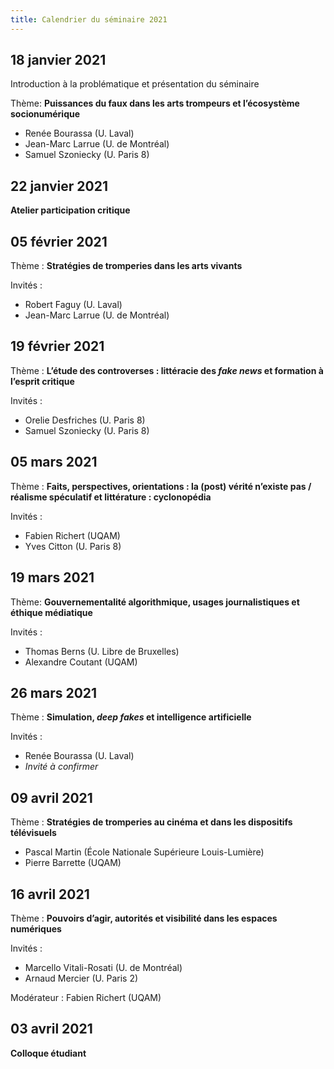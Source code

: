 ```yaml
---
title: Calendrier du séminaire 2021
---
```


## 18 janvier 2021

Introduction à la problématique et présentation du séminaire

Thème:
**Puissances du faux dans les arts trompeurs et l’écosystème socionumérique**

- Renée Bourassa (U. Laval)
- Jean-Marc Larrue (U. de Montréal)
- Samuel Szoniecky (U. Paris 8)

## 22 janvier 2021

**Atelier participation critique**

## 05 février 2021

Thème :
**Stratégies de tromperies dans les arts vivants**

Invités : 

- Robert Faguy (U. Laval)
- Jean-Marc Larrue (U. de Montréal)

## 19 février 2021

Thème :
**L’étude des controverses : littéracie des _fake news_ et formation à l’esprit critique**

Invités : 

- Orelie Desfriches (U. Paris 8)
- Samuel Szoniecky (U. Paris 8) 

## 05 mars 2021

Thème :
**Faits, perspectives, orientations : la (post) vérité n’existe pas / réalisme spéculatif et littérature : cyclonopédia**

Invités :

- Fabien Richert (UQAM)
- Yves Citton (U. Paris 8)

## 19 mars 2021

Thème:
**Gouvernementalité algorithmique, usages journalistiques et éthique médiatique**

Invités :

- Thomas Berns (U. Libre de Bruxelles)
- Alexandre Coutant (UQAM)

## 26 mars 2021

Thème :
**Simulation, _deep fakes_ et intelligence artificielle**

Invités : 

- Renée Bourassa (U. Laval)
- _Invité à confirmer_

## 09 avril 2021

Thème :
**Stratégies de tromperies au cinéma et dans les dispositifs télévisuels**

- Pascal Martin (École Nationale Supérieure Louis-Lumière)
- Pierre Barrette (UQAM)

## 16 avril 2021

Thème :
**Pouvoirs d’agir, autorités et visibilité dans les espaces numériques**

Invités :

- Marcello Vitali-Rosati (U. de Montréal)
- Arnaud Mercier (U. Paris 2)

Modérateur : Fabien Richert (UQAM)

## 03 avril 2021

**Colloque étudiant**
